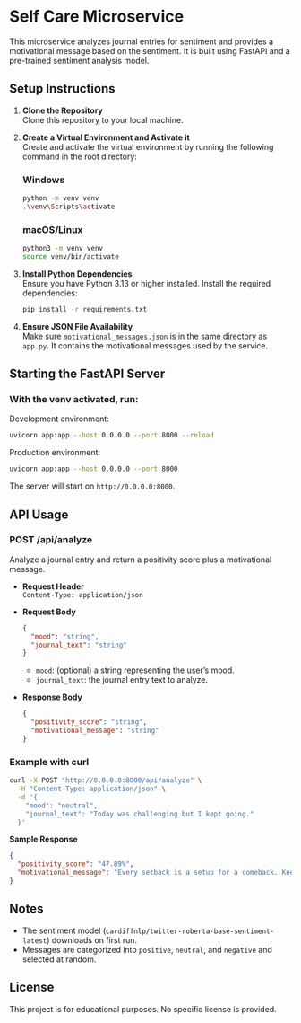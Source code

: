 # Self Care Microservice

This microservice analyzes journal entries for sentiment and provides a motivational message based on the sentiment. It is built using FastAPI and a pre-trained sentiment analysis model.

## Setup Instructions

1. **Clone the Repository**  
   Clone this repository to your local machine.

2. **Create a Virtual Environment and Activate it**  
   Create and activate the virtual environment by running the following command in the root directory:

    ### Windows
    ```bash
    python -m venv venv
    .\venv\Scripts\activate
    ```

    ### macOS/Linux
    ```bash
    python3 -m venv venv
    source venv/bin/activate
    ```

3. **Install Python Dependencies**  
   Ensure you have Python 3.13 or higher installed. Install the required dependencies:
   ```bash
   pip install -r requirements.txt
   ```

4. **Ensure JSON File Availability**  
   Make sure `motivational_messages.json` is in the same directory as `app.py`. It contains the motivational messages used by the service.

## Starting the FastAPI Server

### With the venv activated, run:
Development environment:
```bash
uvicorn app:app --host 0.0.0.0 --port 8000 --reload
```

Production environment:
```bash
uvicorn app:app --host 0.0.0.0 --port 8000
```
The server will start on `http://0.0.0.0:8000`.

## API Usage

### POST /api/analyze

Analyze a journal entry and return a positivity score plus a motivational message.

- **Request Header**  
  `Content-Type: application/json`

- **Request Body**  
  ```json
  {
    "mood": "string",
    "journal_text": "string"
  }
  ```
  - `mood`: (optional) a string representing the user’s mood.  
  - `journal_text`: the journal entry text to analyze.

- **Response Body**  
  ```json
  {
    "positivity_score": "string",
    "motivational_message": "string"
  }
  ```

### Example with curl

```bash
curl -X POST "http://0.0.0.0:8000/api/analyze" \
  -H "Content-Type: application/json" \
  -d '{
    "mood": "neutral",
    "journal_text": "Today was challenging but I kept going."
  }'
```

**Sample Response**  
```json
{
  "positivity_score": "47.89%",
  "motivational_message": "Every setback is a setup for a comeback. Keep going!"
}
```

## Notes

- The sentiment model (`cardiffnlp/twitter-roberta-base-sentiment-latest`) downloads on first run.
- Messages are categorized into `positive`, `neutral`, and `negative` and selected at random.

## License

This project is for educational purposes. No specific license is provided.